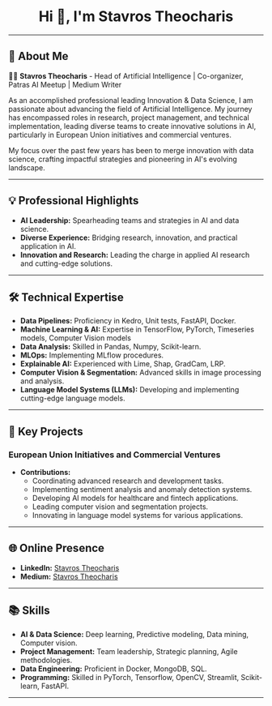 <h1 align="center">Hi 👋, I'm Stavros Theocharis</h1>

---

## 🚀 About Me

👨‍💼 **Stavros Theocharis** - Head of Artificial Intelligence | Co-organizer, Patras AI Meetup | Medium Writer

As an accomplished professional leading Innovation & Data Science, I am passionate about advancing the field of Artificial Intelligence. My journey has encompassed roles in research, project management, and technical implementation, leading diverse teams to create innovative solutions in AI, particularly in European Union initiatives and commercial ventures.

My focus over the past few years has been to merge innovation with data science, crafting impactful strategies and pioneering in AI's evolving landscape.

---

## 💡 Professional Highlights

- **AI Leadership:** Spearheading teams and strategies in AI and data science.
- **Diverse Experience:** Bridging research, innovation, and practical application in AI.
- **Innovation and Research:** Leading the charge in applied AI research and cutting-edge solutions.

---

## 🛠 Technical Expertise

- **Data Pipelines:** Proficiency in Kedro, Unit tests, FastAPI, Docker.
- **Machine Learning & AI:** Expertise in TensorFlow, PyTorch, Timeseries models, Computer Vision models
- **Data Analysis:** Skilled in Pandas, Numpy, Scikit-learn.
- **MLOps:** Implementing MLflow procedures.
- **Explainable AI:** Experienced with Lime, Shap, GradCam, LRP.
- **Computer Vision & Segmentation:** Advanced skills in image processing and analysis.
- **Language Model Systems (LLMs):** Developing and implementing cutting-edge language models.

---

## 🌟 Key Projects

### European Union Initiatives and Commercial Ventures
- **Contributions:**
  - Coordinating advanced research and development tasks.
  - Implementing sentiment analysis and anomaly detection systems.
  - Developing AI models for healthcare and fintech applications.
  - Leading computer vision and segmentation projects.
  - Innovating in language model systems for various applications.

---

## 🌐 Online Presence

- **LinkedIn:** [Stavros Theocharis](https://linkedin.com/in/stavros-theocharis-ai)
- **Medium:** [Stavros Theocharis](https://medium.com/@stavrostheocharis)

---

## 📚 Skills

- **AI & Data Science:** Deep learning, Predictive modeling, Data mining, Computer vision.
- **Project Management:** Team leadership, Strategic planning, Agile methodologies.
- **Data Engineering:** Proficient in Docker, MongoDB, SQL.
- **Programming:** Skilled in PyTorch, Tensorflow, OpenCV, Streamlit, Scikit-learn, FastAPI.

---

